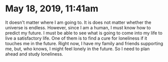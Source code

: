# May 18, 2019, 11:41am

It doesn't matter where I am going to. It is does not matter whether the universe 
is endless. However, since I am a human, I must know how to predict my 
future. I must be able to see what is going to come into my life to live a satisfactory life.
One of them is to find a cure for loneliness if it touches me in the future. 
Right now, I have my family and friends supporting me, but, who knows, I might 
feel lonely in the future. So I need to plan ahead and study loneliness.

<!-- &copy; Damodar Dahal -->
